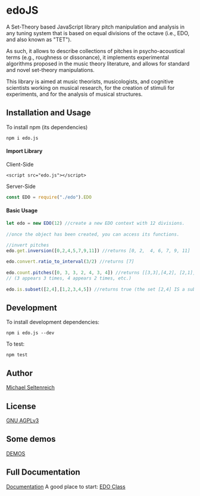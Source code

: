 # edoJS

A Set-Theory based JavaScript library pitch manipulation and analysis in any tuning system that is based on equal divisions of the octave (i.e., EDO, and also known as "TET").

As such, it allows to describe collections of pitches in psycho-acoustical terms (e.g., roughness or dissonance), it implements experimental algorithms proposed in the music theory literature, and allows for standard and novel set-theory manipulations.  

This library is aimed at music theorists, musicologists, and cognitive scientists working on musical research, for the creation of stimuli for experiments, and for the analysis of musical structures.

## Installation and Usage

To install npm (its dependencies)
```
npm i edo.js
```

#### Import Library
Client-Side
```xhtml
<script src="edo.js"></script>
```

Server-Side
```Javascript
const EDO = require("./edo").EDO
```

#### Basic Usage
```javascript
let edo = new EDO(12) //create a new EDO context with 12 divisions.
 
//once the object has been created, you can access its functions.

//invert pitches 
edo.get.inversion([0,2,4,5,7,9,11]) //returns [0, 2,  4, 6, 7, 9, 11] 
 
edo.convert.ratio_to_interval(3/2) //returns [7]
 
edo.count.pitches([0, 3, 3, 2, 4, 3, 4]) //returns [[3,3],[4,2], [2,1], [0,1]] 
// (3 appears 3 times, 4 appears 2 times, etc.)
 
edo.is.subset([2,4],[1,2,3,4,5]) //returns true (the set [2,4] IS a subset of [1,2,3,4,5])
```

## Development

To install development dependencies:
```
npm i edo.js --dev
```

To test: 

```
npm test
```

## Author
[Michael Seltenreich](http://www.michaelselterneich.com) 

## License
[GNU AGPLv3](https://choosealicense.com/licenses/agpl-3.0/)

## Some demos
[DEMOS](https://michaelsel.github.io/edoJS/demos/index.html)

## Full Documentation
[Documentation](https://michaelsel.github.io/edoJS/)
A good place to start: 
[EDO Class](https://michaelsel.github.io/edoJS/EDO.html)

